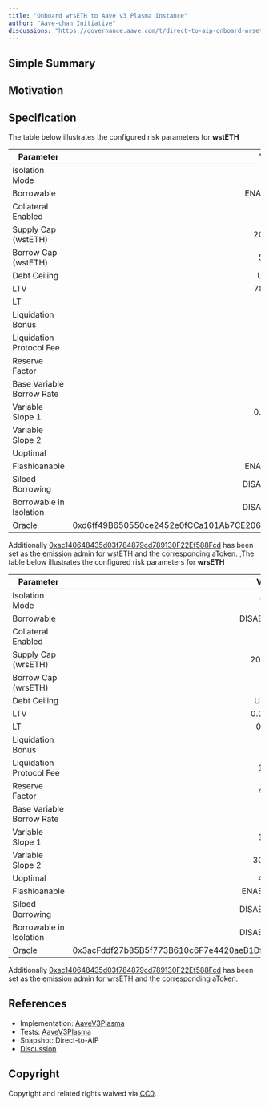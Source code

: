 ```yaml
---
title: "Onboard wrsETH to Aave v3 Plasma Instance"
author: "Aave-chan Initiative"
discussions: "https://governance.aave.com/t/direct-to-aip-onboard-wrseth-to-aave-v3-plasma-instance/23183"
---
```


## Simple Summary

## Motivation

## Specification

The table below illustrates the configured risk parameters for **wstETH**

| Parameter                 |                                      Value |
| ------------------------- | -----------------------------------------: |
| Isolation Mode            |                                      false |
| Borrowable                |                                    ENABLED |
| Collateral Enabled        |                                       true |
| Supply Cap (wstETH)       |                                     20,000 |
| Borrow Cap (wstETH)       |                                      5,000 |
| Debt Ceiling              |                                      USD 0 |
| LTV                       |                                     78.5 % |
| LT                        |                                       81 % |
| Liquidation Bonus         |                                        6 % |
| Liquidation Protocol Fee  |                                       10 % |
| Reserve Factor            |                                       35 % |
| Base Variable Borrow Rate |                                        0 % |
| Variable Slope 1          |                                     0.55 % |
| Variable Slope 2          |                                       40 % |
| Uoptimal                  |                                       90 % |
| Flashloanable             |                                    ENABLED |
| Siloed Borrowing          |                                   DISABLED |
| Borrowable in Isolation   |                                   DISABLED |
| Oracle                    | 0xd6ff49B650550ce2452e0fCCa101Ab7CE206d851 |

Additionally [0xac140648435d03f784879cd789130F22Ef588Fcd](https://plasmascan.to/address/0xac140648435d03f784879cd789130F22Ef588Fcd) has been set as the emission admin for wstETH and the corresponding aToken.
,The table below illustrates the configured risk parameters for **wrsETH**

| Parameter                 |                                      Value |
| ------------------------- | -----------------------------------------: |
| Isolation Mode            |                                      false |
| Borrowable                |                                   DISABLED |
| Collateral Enabled        |                                       true |
| Supply Cap (wrsETH)       |                                     20,000 |
| Borrow Cap (wrsETH)       |                                          1 |
| Debt Ceiling              |                                      USD 0 |
| LTV                       |                                     0.05 % |
| LT                        |                                      0.1 % |
| Liquidation Bonus         |                                        7 % |
| Liquidation Protocol Fee  |                                       10 % |
| Reserve Factor            |                                       45 % |
| Base Variable Borrow Rate |                                        0 % |
| Variable Slope 1          |                                       10 % |
| Variable Slope 2          |                                      300 % |
| Uoptimal                  |                                       45 % |
| Flashloanable             |                                    ENABLED |
| Siloed Borrowing          |                                   DISABLED |
| Borrowable in Isolation   |                                   DISABLED |
| Oracle                    | 0x3acFddf27b85B5f773B610c6F7e4420aeB1Df8dD |

Additionally [0xac140648435d03f784879cd789130F22Ef588Fcd](https://plasmascan.to/address/0xac140648435d03f784879cd789130F22Ef588Fcd) has been set as the emission admin for wrsETH and the corresponding aToken.

## References

- Implementation: [AaveV3Plasma](https://github.com/bgd-labs/aave-proposals-v3/blob/main/src/20251007_AaveV3Plasma_OnboardWrsETHToAaveV3PlasmaInstance/AaveV3Plasma_OnboardWrsETHToAaveV3PlasmaInstance_20251007.sol)
- Tests: [AaveV3Plasma](https://github.com/bgd-labs/aave-proposals-v3/blob/main/src/20251007_AaveV3Plasma_OnboardWrsETHToAaveV3PlasmaInstance/AaveV3Plasma_OnboardWrsETHToAaveV3PlasmaInstance_20251007.t.sol)
- Snapshot: Direct-to-AIP
- [Discussion](https://governance.aave.com/t/direct-to-aip-onboard-wrseth-to-aave-v3-plasma-instance/23183)

## Copyright

Copyright and related rights waived via [CC0](https://creativecommons.org/publicdomain/zero/1.0/).
